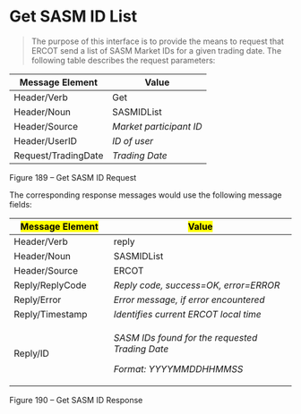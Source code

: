 # Get SASM ID List

> The purpose of this interface is to provide the means to request that
> ERCOT send a list of SASM Market IDs for a given trading date. The
> following table describes the request parameters:

| <span class="mark">Message Element</span> | <span class="mark">Value</span> |
|-------------------------------------------|---------------------------------|
| Header/Verb                               | Get                             |
| Header/Noun                               | SASMIDList                      |
| Header/Source                             | *Market participant ID*         |
| Header/UserID                             | *ID of user*                    |
| Request/TradingDate                       | *Trading Date*                  |

Figure 189 – Get SASM ID Request

The corresponding response messages would use the following message
fields:

<table>
<colgroup>
<col style="width: 35%" />
<col style="width: 64%" />
</colgroup>
<thead>
<tr class="header">
<th><mark>Message Element</mark></th>
<th><mark>Value</mark></th>
</tr>
</thead>
<tbody>
<tr class="odd">
<td>Header/Verb</td>
<td>reply</td>
</tr>
<tr class="even">
<td>Header/Noun</td>
<td>SASMIDList</td>
</tr>
<tr class="odd">
<td>Header/Source</td>
<td>ERCOT</td>
</tr>
<tr class="even">
<td>Reply/ReplyCode</td>
<td><em>Reply code, success=OK, error=ERROR</em></td>
</tr>
<tr class="odd">
<td>Reply/Error</td>
<td><em>Error message, if error encountered</em></td>
</tr>
<tr class="even">
<td>Reply/Timestamp</td>
<td><em>Identifies current ERCOT local time</em></td>
</tr>
<tr class="odd">
<td>Reply/ID</td>
<td><p><em>SASM IDs found for the requested Trading Date</em></p>
<p><em>Format: YYYYMMDDHHMMSS</em></p></td>
</tr>
</tbody>
</table>

Figure 190 – Get SASM ID Response
